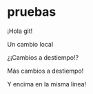 # pruebas

¡Hola git!

Un cambio local

¿¡Cambios a destiempo!?

Más cambios a destiempo!

Y encima en la misma linea!
